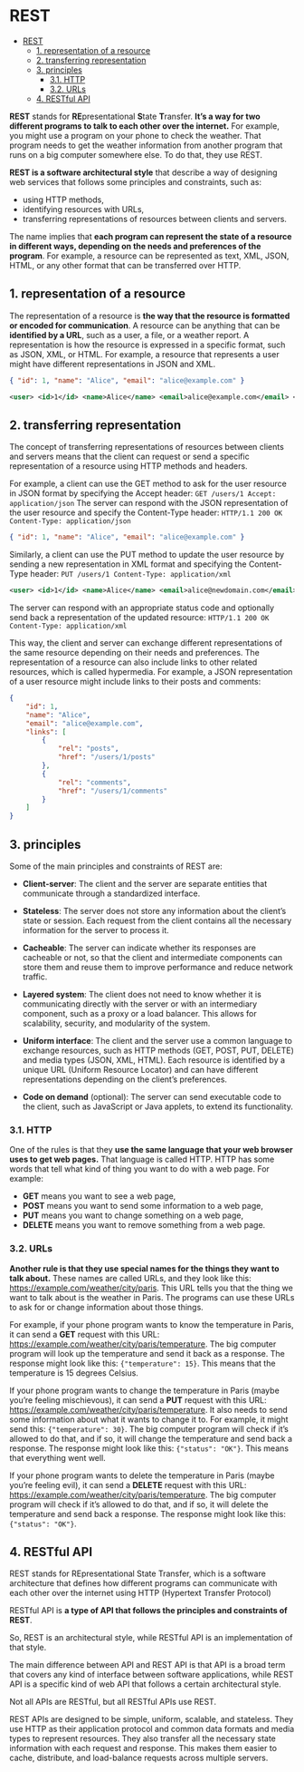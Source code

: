 # REST

<!-- TOC -->

- [REST](#rest)
  - [1. representation of a resource](#1-representation-of-a-resource)
  - [2. transferring representation](#2-transferring-representation)
  - [3. principles](#3-principles)
    - [3.1. HTTP](#31-http)
    - [3.2. URLs](#32-urls)
  - [4. RESTful API](#4-restful-api)

<!-- /TOC -->

**REST** stands for **RE**presentational **S**tate **T**ransfer. **It’s a way for two different programs to talk to each other over the internet.** For example, you might use a program on your phone to check the weather. That program needs to get the weather information from another program that runs on a big computer somewhere else. To do that, they use REST.

**REST is a software architectural style** that describe a way of designing web services that follows some principles and constraints, such as:

- using HTTP methods,
- identifying resources with URLs,
- transferring representations of resources between clients and servers.

The name implies that **each program can represent the state of a resource in different ways, depending on the needs and preferences of the program**. For example, a resource can be represented as text, XML, JSON, HTML, or any other format that can be transferred over HTTP.

## 1. representation of a resource

The representation of a resource is **the way that the resource is formatted or encoded for communication**.
A resource can be anything that can be **identified by a URL**, such as a user, a file, or a weather report. A representation is how the resource is expressed in a specific format, such as JSON, XML, or HTML.
For example, a resource that represents a user might have different representations in JSON and XML.

``` json
{ "id": 1, "name": "Alice", "email": "alice@example.com" }
```

``` xml
<user> <id>1</id> <name>Alice</name> <email>alice@example.com</email> </user>
```

## 2. transferring representation

The concept of transferring representations of resources between clients and servers means that the client can request or send a specific representation of a resource using HTTP methods and headers.

For example, a client can use the GET method to ask for the user resource in JSON format by specifying the Accept header: `GET /users/1 Accept: application/json`
The server can respond with the JSON representation of the user resource and specify the Content-Type header:  `HTTP/1.1 200 OK Content-Type: application/json`

``` json
{ "id": 1, "name": "Alice", "email": "alice@example.com" }
```

Similarly, a client can use the PUT method to update the user resource by sending a new representation in XML format and specifying the Content-Type header: `PUT /users/1 Content-Type: application/xml`

``` xml
<user> <id>1</id> <name>Alice</name> <email>alice@newdomain.com</email> </user>
```

The server can respond with an appropriate status code and optionally send back a representation of the updated resource: `HTTP/1.1 200 OK Content-Type: application/xml`

This way, the client and server can exchange different representations of the same resource depending on their needs and preferences. The representation of a resource can also include links to other related resources, which is called hypermedia. For example, a JSON representation of a user resource might include links to their posts and comments:

``` json
{
    "id": 1,
    "name": "Alice",
    "email": "alice@example.com",
    "links": [
        {
            "rel": "posts",
            "href": "/users/1/posts"
        },
        {
            "rel": "comments",
            "href": "/users/1/comments"
        }
    ]
}
```

## 3. principles

Some of the main principles and constraints of REST are:

- **Client-server**: The client and the server are separate entities that communicate through a standardized interface.

- **Stateless**: The server does not store any information about the client’s state or session. Each request from the client contains all the necessary information for the server to process it.

- **Cacheable**: The server can indicate whether its responses are cacheable or not, so that the client and intermediate components can store them and reuse them to improve performance and reduce network traffic.

- **Layered system**: The client does not need to know whether it is communicating directly with the server or with an intermediary component, such as a proxy or a load balancer. This allows for scalability, security, and modularity of the system.

- **Uniform interface**: The client and the server use a common language to exchange resources, such as HTTP methods (GET, POST, PUT, DELETE) and media types (JSON, XML, HTML). Each resource is identified by a unique URL (Uniform Resource Locator) and can have different representations depending on the client’s preferences.

- **Code on demand** (optional): The server can send executable code to the client, such as JavaScript or Java applets, to extend its functionality.

### 3.1. HTTP

One of the rules is that they **use the same language that your web browser uses to get web pages.** That language is called HTTP. HTTP has some words that tell what kind of thing you want to do with a web page. For example:

- **GET** means you want to see a web page,
- **POST** means you want to send some information to a web page,
- **PUT** means you want to change something on a web page,
- **DELETE** means you want to remove something from a web page.

### 3.2. URLs

**Another rule is that they use special names for the things they want to talk about.** These names are called URLs, and they look like this: <https://example.com/weather/city/paris>. This URL tells you that the thing we want to talk about is the weather in Paris. The programs can use these URLs to ask for or change information about those things.

For example, if your phone program wants to know the temperature in Paris, it can send a **GET** request with this URL: <https://example.com/weather/city/paris/temperature>. The big computer program will look up the temperature and send it back as a response. The response might look like this: ``{"temperature": 15}``. This means that the temperature is 15 degrees Celsius.

If your phone program wants to change the temperature in Paris (maybe you’re feeling mischievous), it can send a **PUT** request with this URL: <https://example.com/weather/city/paris/temperature>. It also needs to send some information about what it wants to change it to. For example, it might send this: ``{"temperature": 30}``. The big computer program will check if it’s allowed to do that, and if so, it will change the temperature and send back a response. The response might look like this: ``{"status": "OK"}``. This means that everything went well.

If your phone program wants to delete the temperature in Paris (maybe you’re feeling evil), it can send a **DELETE** request with this URL: <https://example.com/weather/city/paris/temperature>. The big computer program will check if it’s allowed to do that, and if so, it will delete the temperature and send back a response. The response might look like this: ``{"status": "OK"}``.

## 4. RESTful API

REST stands for REpresentational State Transfer, which is a software architecture that defines how different programs can communicate with each other over the internet using HTTP (Hypertext Transfer Protocol)

RESTful API is **a type of API that follows the principles and constraints of REST**.

So, REST is an architectural style, while RESTful API is an implementation of that style.

The main difference between API and REST API is that API is a broad term that covers any kind of interface between software applications, while REST API is a specific kind of web API that follows a certain architectural style.

Not all APIs are RESTful, but all RESTful APIs use REST.

REST APIs are designed to be simple, uniform, scalable, and stateless. They use HTTP as their application protocol and common data formats and media types to represent resources. They also transfer all the necessary state information with each request and response. This makes them easier to cache, distribute, and load-balance requests across multiple servers.

